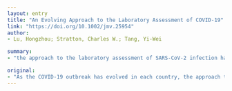 ```yaml
---
layout: entry
title: "An Evolving Approach to the Laboratory Assessment of COVID-19"
link: "https://doi.org/10.1002/jmv.25954"
author:
- Lu, Hongzhou; Stratton, Charles W.; Tang, Yi-Wei

summary:
- "the approach to the laboratory assessment of SARS-CoV-2 infection has had to evolve as well. This review focused on testing in the United States as this testing is evolving in each country. Serological testing will be the next testing issue as the COVID-19 begins to subside. There will likely be insufficient numbers of such tests due to high demand. ELISA methodology and lateral flow immunoassay methodology are widely available."

original:
- "As the COVID-19 outbreak has evolved in each country, the approach to the laboratory assessment of SARS-CoV-2 infection has had to evolve as well. This review addresses the evolving approach to the laboratory assessment of COVID-19 and discusses how algorithms for testing have been driven, in part, by the demand for testing overwhelming the capacity to accomplish such testing. This review focused on testing in the United States as this testing is evolving whereas in China and other countries such as South Korea testing is widely available and includes both molecular testing for SARS-CoV-2 as well as serological testing using both ELISA methodology and lateral flow immunoassay methodology. Although commercial testing systems are becoming available, there will likely be insufficient numbers of such tests due to high demand. Serological testing will be the next testing issue as the COVID-19 begins to subside. This will allow immunity testing as well as will allow the parameters of the COVID-19 outbreak to be defined. This article is protected by copyright. All rights reserved."
---
```


